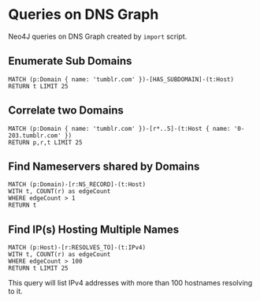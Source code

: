# Queries on DNS Graph
Neo4J queries on DNS Graph created by `import` script.

## Enumerate Sub Domains

```
MATCH (p:Domain { name: 'tumblr.com' })-[HAS_SUBDOMAIN]-(t:Host)
RETURN t LIMIT 25
```

## Correlate two Domains

```
MATCH (p:Domain { name: 'tumblr.com' })-[r*..5]-(t:Host { name: '0-203.tumblr.com' })
RETURN p,r,t LIMIT 25
```

## Find Nameservers shared by Domains

```
MATCH (p:Domain)-[r:NS_RECORD]-(t:Host)
WITH t, COUNT(r) as edgeCount
WHERE edgeCount > 1
RETURN t
```

## Find IP(s) Hosting Multiple Names

```
MATCH (p:Host)-[r:RESOLVES_TO]-(t:IPv4)
WITH t, COUNT(r) as edgeCount
WHERE edgeCount > 100
RETURN t LIMIT 25
```

This query will list IPv4 addresses with more than 100 hostnames resolving to it.